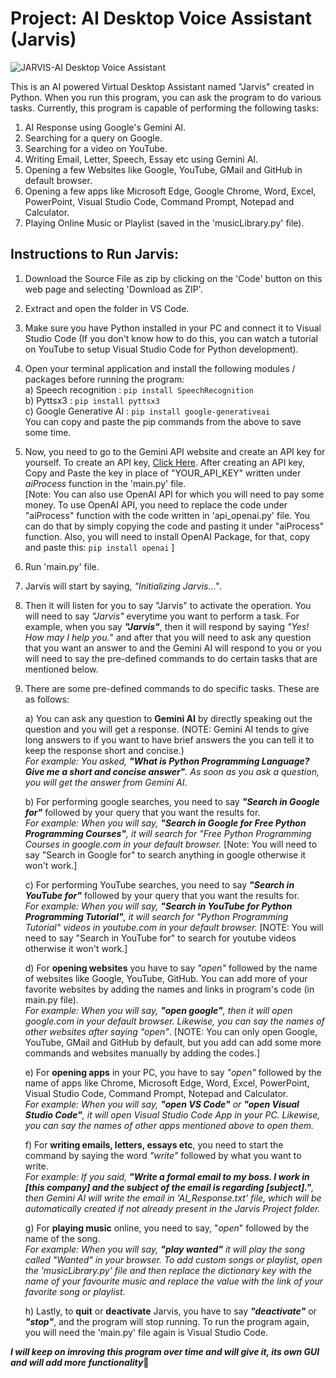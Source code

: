# Project: AI Desktop Voice Assistant (Jarvis)

![JARVIS-AI Desktop Voice Assistant](https://github.com/user-attachments/assets/a88429ef-b4bb-4407-abd8-325f0e11e024)

This is an AI powered Virtual Desktop Assistant named "Jarvis" created in Python. When you run this program, you can ask the program to do various tasks. Currently, this program is capable of performing the following tasks:
1) AI Response using Google's Gemini AI.
2) Searching for a query on Google.
3) Searching for a video on YouTube.
4) Writing Email, Letter, Speech, Essay etc using Gemini AI.
5) Opening a few Websites like Google, YouTube, GMail and GitHub in default browser.
6) Opening a few apps like Microsoft Edge, Google Chrome, Word, Excel, PowerPoint, Visual Studio Code, Command Prompt, Notepad and Calculator.
7) Playing Online Music or Playlist (saved in the 'musicLibrary.py' file).

## Instructions to Run Jarvis:

1) Download the Source File as zip by clicking on the 'Code' button on this web page and selecting 'Download as ZIP'.

2) Extract and open the folder in VS Code.

3) Make sure you have Python installed in your PC and connect it to Visual Studio Code (If you don't know how to do this, you can watch a tutorial on YouTube to setup Visual Studio Code for Python development).

4) Open your terminal application and install the following modules / packages before running the program:<br>
    a) Speech recognition : `pip install SpeechRecognition`<br>
    b) Pyttsx3 : `pip install pyttsx3`<br>
    c) Google Generative AI : `pip install google-generativeai`<br>
    You can copy and paste the pip commands from the above to save some time.

5) Now, you need to go to the Gemini API website and create an API key for yourself. To create an API key, [Click Here](https://ai.google.dev/gemini-api/docs/api-key). After creating an API key, Copy and Paste the key in place of "YOUR_API_KEY" written under _aiProcess_ function in the 'main.py' file.<br>[Note: You can also use OpenAI API for which you will need to pay some money. To use OpenAI API, you need to replace the code under "aiProcess" function with the code written in 'api_openai.py' file. You can do that by simply copying the code and pasting it under "aiProcess" function. Also, you will need to install OpenAI Package, for that, copy and paste this: `pip install openai` ]

5) Run 'main.py' file.

6) Jarvis will start by saying, _"Initializing Jarvis..."_. 

7) Then it will listen for you to say "Jarvis" to activate the operation. You will need to say _"Jarvis"_ everytime you want to perform a task. 
For example, when you say **_"Jarvis"_**, then it will respond by saying _"Yes! How may I help you._" and after that you will need to ask any question that you want an answer to and the Gemini AI will respond to you or you will need to say the pre-defined commands to do certain tasks that are mentioned below.

8) There are some pre-defined commands to do specific tasks. These are as follows:

    a) You can ask any question to **Gemini AI** by directly speaking out the question and you will get a response. (NOTE: Gemini AI tends to give long answers to if you want to have brief answers the you can tell it to keep the response short and concise.)<br>
        _For example: You asked, ***"What is Python Programming Language? Give me a short and concise answer"***. As soon as you ask a question, you will get the answer from Gemini AI_.
    
    b) For performing google searches, you need to say ***"Search in Google for"*** followed by your query that you want the results for.<br>
        _For example: When you will say, ***"Search in Google for Free Python Programming Courses"***, it will search for "Free Python Programming Courses in google.com in your default browser._
     [Note: You will need to say "Search in Google for" to search anything in google otherwise it won't work.]
     
    c) For performing YouTube searches, you need to say ***"Search in YouTube for"*** followed by your query that you want the results for.<br>
        _For example: When you will say, ***"Search in YouTube for Python Programming Tutorial"***, it will search for "Python Programming Tutorial" videos in youtube.com in your default browser._
     [NOTE: You will need to say "Search in YouTube for" to search for youtube videos otherwise it won't work.]
    
    d) For **opening websites** you have to say _"open"_ followed by the name of websites like Google, YouTube, GitHub. You can add more of your favorite websites by adding the names and links in program's code (in main.py file).<br>
        _For example: When you will say, ***"open google"***, then it will open google.com in your default browser. Likewise, you can say the names of other websites after saying "open"_. 
     [NOTE: You can only open Google, YouTube, GMail and GitHub by default, but you add can add some more commands and websites manually by adding the codes.]
    
    e) For **opening apps** in your PC, you have to say _"open"_ followed by the name of apps like Chrome, Microsoft Edge, Word, Excel, PowerPoint, Visual Studio Code, Command Prompt, Notepad and Calculator.<br>
        _For example: When you will say, ***"open VS Code"*** or ***"open Visual Studio Code"***, it will open Visual Studio Code App in your PC. Likewise, you can say the names of other apps mentioned above to open them._

    f) For **writing emails, letters, essays etc**, you need to start the command by saying the word _"write"_ followed by what you want to write.<br>
        _For example: If you said, ***"Write a formal email to my boss. I work in [this company] and the subject of the email is regarding [subject]."***, then Gemini AI will write the email in 'AI_Response.txt' file, which will be automatically created if not already present in the Jarvis Project folder._
   
    g) For **playing music** online, you need to say, "_open_" followed by the name of the song.<br>
        _For example: When you will say, ***"play wanted"*** it will play the song called "Wanted" in your browser. To add custom songs or playlist, open the 'musicLibrary.py' file and then replace the dictionary key with the name of your favourite music and replace the value with the link of your favorite song or playlist._
    
    h) Lastly, to **quit** or **deactivate** Jarvis, you have to say ***"deactivate"*** or ***"stop"***, and the program will stop running. To run the program again, you will need the 'main.py' file again is Visual Studio Code.

***I will keep on imroving this program over time and will give it, its own GUI and will add more functionality***🎯
